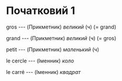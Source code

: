 # Початковий 1
gros --- (Прикметник)
*великий* (ч)
(= grand)



grand --- (Прикметник)
*великий* (ч)
(= gros)



petit --- (Прикметник)
*маленький* (ч)



le cercle --- (Іменник)
*коло*



le carré --- (Іменник)
*квадрат*